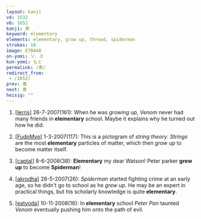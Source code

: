 ```yaml
---
layout: kanji
v4: 1532
v6: 1652
kanji: 素
keyword: elementary
elements: elementary, grow up, thread, spiderman
strokes: 10
image: E7B4A0
on-yomi: ソ、ス
kun-yomi: もと
permalink: /素/
redirect_from:
 - /1652/
prev: 毒
next: 麦
heisig: ""
---
```


1) [<a href="http://kanji.koohii.com/profile/lerris">lerris</a>] 26-7-2007(161): When he was <em>growing up</em>, <em>Venom</em> never had many friends in<strong> elementary</strong> school. Maybe it explains why he turned out how he did.

2) [<a href="http://kanji.koohii.com/profile/FudoMyo">FudoMyo</a>] 1-3-2007(117): This is a pictogram of <em>string theory</em>. <em>Strings</em> are the most<strong> elementary</strong> particles of matter, which then <em>grow up</em> to become matter itself.

3) [<a href="http://kanji.koohii.com/profile/captal">captal</a>] 8-6-2008(38): <strong>Elementary</strong> my dear Watson! Peter parker <strong>grew up</strong> to become <strong>Spiderman</strong>!

4) [<a href="http://kanji.koohii.com/profile/akrodha">akrodha</a>] 28-5-2007(26): <em>Spiderman</em> started fighting crime at an early age, so he didn&#039;t go to school as he <em>grew up</em>. He may be an expert in practical things, but his scholarly knowledge is quite<strong> elementary</strong>.

5) [<a href="http://kanji.koohii.com/profile/eatyoda">eatyoda</a>] 10-11-2008(16): In<strong> elementary</strong> school <em>Peter Pan</em> taunted <em>Venom</em> eventually pushing him onto the path of evil.

